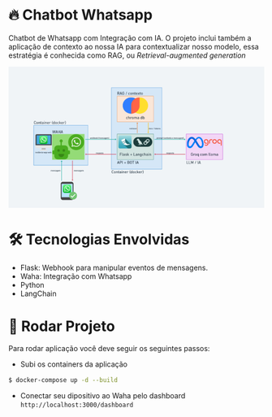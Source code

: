 # 🔥 Chatbot Whatsapp
Chatbot de Whatsapp com Integração com IA. O projeto inclui também a aplicação de contexto 
ao nossa IA para contextualizar nosso modelo, essa estratégia é conhecida como RAG, ou <i>Retrieval-augmented generation</i>

<p align="center">
    <img src="/images/arquitetura_projeto.webp" alt="Logo">
</p>

# 🛠️ Tecnologias Envolvidas

- Flask: Webhook para manipular eventos de mensagens.
- Waha: Integração com Whatsapp
- Python
- LangChain

# 🚀 Rodar Projeto

Para rodar aplicação você deve seguir os seguintes passos:

- Subi os containers da aplicação
```bash
$ docker-compose up -d --build
```

- Conectar seu dipositivo ao Waha pelo dashboard `http://localhost:3000/dashboard`


